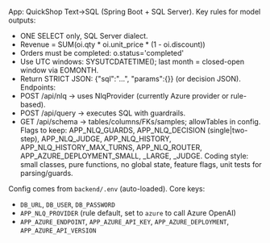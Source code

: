 App: QuickShop Text→SQL (Spring Boot + SQL Server).
Key rules for model outputs:
- ONE SELECT only, SQL Server dialect.
- Revenue = SUM(oi.qty * oi.unit_price * (1 - oi.discount))
- Orders must be completed: o.status='completed'
- Use UTC windows: SYSUTCDATETIME(); last month = closed-open window via EOMONTH.
- Return STRICT JSON: {"sql":"...", "params":{}} (or decision JSON).
Endpoints:
- POST /api/nlq -> uses NlqProvider (currently Azure provider or rule-based).
- POST /api/query -> executes SQL with guardrails.
- GET /api/schema -> tables/columns/FKs/samples; allowTables in config.
Flags to keep:
APP_NLQ_GUARDS, APP_NLQ_DECISION (single|two-step), APP_NLQ_JUDGE,
APP_NLQ_HISTORY, APP_NLQ_HISTORY_MAX_TURNS, APP_NLQ_ROUTER,
APP_AZURE_DEPLOYMENT_SMALL, _LARGE, _JUDGE.
Coding style: small classes, pure functions, no global state, feature flags, unit tests for parsing/guards.

Config comes from `backend/.env` (auto-loaded). Core keys:
- `DB_URL`, `DB_USER`, `DB_PASSWORD`
- `APP_NLQ_PROVIDER` (rule default, set to `azure` to call Azure OpenAI)
- `APP_AZURE_ENDPOINT`, `APP_AZURE_API_KEY`, `APP_AZURE_DEPLOYMENT`, `APP_AZURE_API_VERSION`
